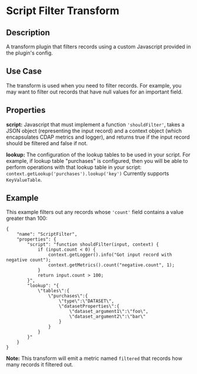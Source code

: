 # Script Filter Transform


Description
-----------
A transform plugin that filters records using a custom Javascript provided in the plugin's config.


Use Case
--------
The transform is used when you need to filter records. For example, you may want to filter
out records that have null values for an important field.


Properties
----------
**script:** Javascript that must implement a function ``'shouldFilter'``, takes a
JSON object (representing the input record) and a context object (which encapsulates CDAP metrics and logger),
and returns true if the input record should be filtered and false if not.

**lookup:** The configuration of the lookup tables to be used in your script.
For example, if lookup table "purchases" is configured, then you will be able to perform
operations with that lookup table in your script: ``context.getLookup('purchases').lookup('key')``
Currently supports ``KeyValueTable``.


Example
-------
This example filters out any records whose ``'count'`` field contains a value greater than 100:

    {
        "name": "ScriptFilter",
        "properties": {
            "script": "function shouldFilter(input, context) {
                if (input.count < 0) {
                    context.getLogger().info("Got input record with negative count");
                    context.getMetrics().count("negative.count", 1);
                }
                return input.count > 100;
            }",
            "lookup": "{
                \"tables\":{
                    \"purchases\":{
                        \"type\":\"DATASET\",
                        \"datasetProperties\":{
                            \"dataset_argument1\":\"foo\",
                            \"dataset_argument2\":\"bar\"
                        }
                    }
                }
            }"
        }
    }

**Note:** This transform will emit a metric named ``filtered`` that records how many records it filtered out.

